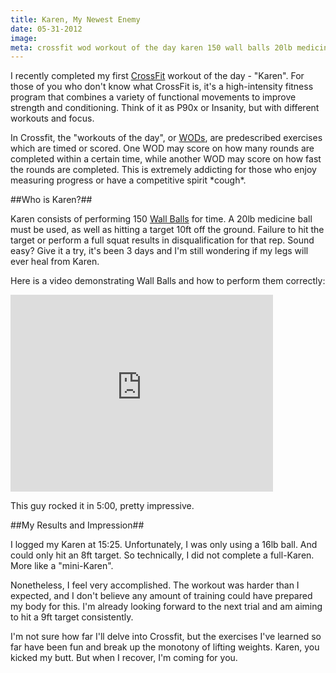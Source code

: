 ```yaml
---
title: Karen, My Newest Enemy
date: 05-31-2012
image:
meta: crossfit wod workout of the day karen 150 wall balls 20lb medicine ball 10ft target youtube hard workout lifting weights strength and conditioning
---
```


I recently completed my first [CrossFit][1] workout of the day - "Karen". For those of you who don't know what CrossFit is, it's a high-intensity fitness program that combines a variety of functional movements to improve strength and conditioning. Think of it as P90x or Insanity, but with different workouts and focus.

In Crossfit, the "workouts of the day", or [WODs][2], are predescribed exercises which are timed or scored. One WOD may score on how many rounds are completed within a certain time, while another WOD may score on how fast the rounds are completed. This is extremely addicting for those who enjoy measuring progress or have a competitive spirit \*cough\*.

##Who is Karen?##

Karen consists of performing 150 [Wall Balls][3] for time. A 20lb medicine ball must be used, as well as hitting a target 10ft off the ground. Failure to hit the target or perform a full squat results in disqualification for that rep. Sound easy? Give it a try, it's been 3 days and I'm still wondering if my legs will ever heal from Karen.

Here is a video demonstrating Wall Balls and how to perform them correctly:

<iframe width="420" height="315" src="http://www.youtube.com/embed/TC2FmcPH64o" frameborder="0" allowfullscreen></iframe>

This guy rocked it in 5:00, pretty impressive.

##My Results and Impression##

I logged my Karen at 15:25. Unfortunately, I was only using a 16lb ball. And could only hit an 8ft target. So technically, I did not complete a full-Karen. More like a "mini-Karen".

Nonetheless, I feel very accomplished. The workout was harder than I expected, and I don't believe any amount of training could have prepared my body for this. I'm already looking forward to the next trial and am aiming to hit a 9ft target consistently.

I'm not sure how far I'll delve into Crossfit, but the exercises I've learned so far have been fun and break up the monotony of lifting weights. Karen, you kicked my butt. But when I recover, I'm coming for you.

[1]: http://www.crossfit.com/
[2]: http://www.crossfit.com/cf-info/faq.html#General0
[3]: http://www.projectswole.com/conditioning/how-to-do-wall-balls/
